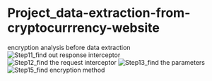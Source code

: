 # Project_data-extraction-from-cryptocurrrency-website
encryption analysis before data extraction
![Step11_find out response interceptor](https://user-images.githubusercontent.com/70765681/221852719-d662040a-64f2-46a4-be27-b19b6bb87411.png)
![Step12_find the request interceptor](https://user-images.githubusercontent.com/70765681/221852720-f5b4f100-4a89-48e8-ad44-1a8fce10d5fa.png)
![Step13_find the parameters](https://user-images.githubusercontent.com/70765681/221852722-0b7cb44b-c73a-4b24-9ad3-09c02143555f.png)
![Step15_find encryption method](https://user-images.githubusercontent.com/70765681/221852724-57470e35-1d01-4dd9-95e4-77933bdb8f8d.png)
